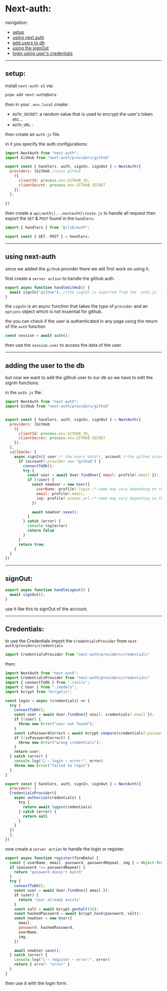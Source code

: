 # Next-auth:

navigation:

- [setup](#setup)
- [using next auth](#using-next-auth)
- [add users to db](#adding-the-user-to-the-db)
- [using the signOut](#signout)
- [login using user's credentials](#credentials)

---

## setup:

install `next-auth v5` via:

```powershell
pnpm add next-auth@beta
```

then in your `.env.local` create:

- `AUTH_SECRET`: a random value that is used to encrypt the user's token etc... 
- `AUTH_URL` :  

then create an `auth.js` file.

in it you specify the auth configurations:

```javascript
import NextAuth from "next-auth";
import GitHub from "next-auth/providers/github"

export const { handlers, auth, signIn, signOut } = NextAuth({
  providers: [GitHub //uses github
    ({
      clientId: process.env.GITHUB_ID,
      clientSecret: process.env.GITHUB_SECRET
    }),
  ],
  
})
```

then create a `api/auth\[...nextauth]\route.js` to handle all request then export the `GET` & `POST` found in the `handlers`:

```javascript
import { handlers } from "@/lib/auth";

export const { GET, POST } = handlers;
```

---

## using next-auth

since we added the `github` provider there we will first work on using it.

first create a `server action` to handle the github auth.

```javascript
export async function handleGitHub() {
  await signIn("github"); //the signIn is exported from the `auth.js` file
}
```

the `signIn` is an async function that takes the type of `provider` and an `options` object which is not essential for github.

the you can check if the user is authenticated in any page using the return of the `auth` function

```javascript
const session = await auth();
```

then use the `session.user` to access the data of the user.

---

## adding the user to the db

but now we want to add the github user to our db so we have to edit the signIn functions.

in the `auth.js` file:

```javascript
import NextAuth from "next-auth";
import GitHub from "next-auth/providers/github"


export const { handlers, auth, signIn, signOut } = NextAuth({
  providers: [GitHub
    ({
      clientId: process.env.GITHUB_ID,
      clientSecret: process.env.GITHUB_SECRET
    }),
  ],
  callbacks: {
    async signIn({ user /* the users data*/, account /*the github account data*/, profile/*the data stored in the profile*/ }) {
      if (account?.provider === "github") {
        connectToDb();
        try {
          const user = await User.findOne({ email: profile?.email });
          if (!user) {
            const newUser = new User({
              userName: profile?.login /*-name may vary depending on the provider*/,
              email: profile?.email,
              img: profile?.avatar_url /*-name may vary depending on the provider*/,
            })

            await newUser.save();
          }
        } catch (error) {
          console.log(error)
          return false
        }
      }
      return true;
    }
  }
})
```

---

## signOut:

```javascript
export async function handleLogout() {
  await signOut();
}
```

use it like this to signOut of the account.


----

## Credentials:

to use the Credentials import the `CredentialsProvider` from `next-auth/providers/credentials`

```javascript
import CredentialsProvider from "next-auth/providers/credentials"
```

then:

```javascript
import NextAuth from "next-auth";
import CredentialsProvider from "next-auth/providers/credentials"
import { connectToDb } from "./utils";
import { User } from "./models";
import bcrypt from "bcryptjs";

const login = async (credentials) => {
  try {
    connectToDb();
    const user = await User.findOne({ email: credentials?.email });
    if (!user) {
      throw new Error("user not found");
    }
    const isPasswordCorrect = await bcrypt.compare(credentials?.password, user?.password);
    if (!isPasswordCorrect) {
      throw new Error("wrong credentials");
    }
    return user;
  } catch (error) {
    console.log("🚀 ~ login ~ error:", error)
    throw new Error("failed to login")
  }
}

export const { handlers, auth, signIn, signOut } = NextAuth({
  providers: [
  CredentialsProvider({
    async authorize(credentials) {
      try {
        return await login(credentials)
      } catch (error) {
        return null
      }
    }
  })
  ],
})
```

now create a `server action` to handle the login or register.

```javascript
export async function register(formData) {
  const { userName, email, password, passwordRepeat, img } = Object.fromEntries(formData);
  if (password !== passwordRepeat) {
    return "password doesn't match"
  }
  try {
    connectToDb();
    const user = await User.findOne({ email });
    if (user) {
      return "user already exists"
    }
    const salt = await bcrypt.genSalt(10);
    const hashedPassword = await bcrypt.hash(password, salt);
    const newUser = new User({
      email,
      password: hashedPassword,
      userName,
      img,
    })

    await newUser.save();
  } catch (error) {
    console.log("🚀 ~ register ~ error:", error)
    return { error: "error" }
  }
}

```

then use it with the login form.